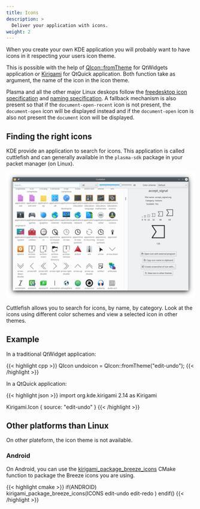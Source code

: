 ```yaml
---
title: Icons
description: >
  Deliver your application with icons.
weight: 2
---
```


When you create your own KDE application you will probably want to have icons in it respecting your users icon theme. 

This is possible with the help of [QIcon::fromTheme](https://doc.qt.io/qt-5/qicon.html#fromTheme) for QtWidgets application or [Kirigami](https://api.kde.org/frameworks/kirigami/html/classIcon.html) for QtQuick application. Both function take as argument, the name of the icon in the icon theme.

Plasma and all the other major Linux deskops follow the [freedesktop icon specification](http://standards.freedesktop.org/icon-theme-spec/icon-theme-spec-latest.html) and [naming specification](http://standards.freedesktop.org/icon-naming-spec/icon-naming-spec-latest.html). A fallback mechanism is also present so that if the `document-open-recent` icon is not present, the `document-open` icon will be displayed instead and if the `document-open` icon is also not present the `document` icon will be displayed.

## Finding the right icons

KDE provide an application to search for icons. This application is called cuttlefish and can generally available in the `plasma-sdk` package in your packet manager (on Linux).

![Screenshot of cuttlefish](cuttlefish.png)

Cuttlefish allows you to search for icons, by name, by category. Look at the icons using different color schemes and view a selected icon in other themes.

## Example

In a traditional QtWidget application:

{{< highlight cpp >}}
QIcon undoicon = QIcon::fromTheme("edit-undo");
{{< /highlight >}}

In a QtQuick application:

{{< highlight json >}}
import org.kde.kirigami 2.14 as Kirigami

Kirigami.Icon {
    source: "edit-undo"
} 
{{< /highlight >}}

## Other platforms than Linux

On other plateform, the icon theme is not available.

### Android

On Android, you can use the [kirigami_package_breeze_icons](https://invent.kde.org/frameworks/kirigami/-/blob/master/KF5Kirigami2Macros.cmake#L5) CMake function to package the Breeze icons you are using.

{{< highlight cmake >}}
if(ANDROID)
    kirigami_package_breeze_icons(ICONS
        edit-undo
        edit-redo
    )
endif()
{{< /highlight >}}
